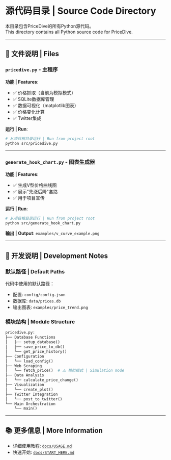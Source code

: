 # 源代码目录 | Source Code Directory

本目录包含PriceDive的所有Python源代码。  
This directory contains all Python source code for PriceDive.

---

## 📝 文件说明 | Files

### `pricedive.py` - 主程序
**功能 | Features**:
- ✅ 价格抓取（当前为模拟模式）
- ✅ SQLite数据库管理
- ✅ 数据可视化（matplotlib图表）
- ✅ 价格变化计算
- ✅ Twitter集成

**运行 | Run**:
```bash
# 从项目根目录运行 | Run from project root
python src/pricedive.py
```

---

### `generate_hook_chart.py` - 图表生成器
**功能 | Features**:
- ✅ 生成V型价格曲线图
- ✅ 展示"先涨后降"套路
- ✅ 用于项目宣传

**运行 | Run**:
```bash
# 从项目根目录运行 | Run from project root
python src/generate_hook_chart.py
```

**输出 | Output**: `examples/v_curve_example.png`

---

## 🔧 开发说明 | Development Notes

### 默认路径 | Default Paths
代码中使用的默认路径：
- 配置: `config/config.json`
- 数据库: `data/prices.db`
- 输出图表: `examples/price_trend.png`

### 模块结构 | Module Structure
```python
pricedive.py:
├── Database Functions
│   ├── setup_database()
│   ├── save_price_to_db()
│   └── get_price_history()
├── Configuration
│   └── load_config()
├── Web Scraping
│   └── fetch_price()  # ⚠️ 模拟模式 | Simulation mode
├── Data Analysis
│   └── calculate_price_change()
├── Visualization
│   └── create_plot()
├── Twitter Integration
│   └── post_to_twitter()
└── Main Orchestration
    └── main()
```

---

## 📚 更多信息 | More Information

- 详细使用教程: [`docs/USAGE.md`](../docs/USAGE.md)
- 快速开始: [`docs/START_HERE.md`](../docs/START_HERE.md)

